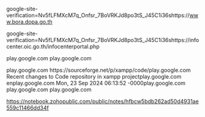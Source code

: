 google-site-verification=Nv5fLFMXcM7q_Onfsr_7BoVRKJd8po3tS_J45C1i36shttps://www.bora.dopa.go.th

google-site-verification=Nv5fLFMXcM7q_Onfsr_7BoVRKJd8po3tS_J45C1i36shttps://infocenter.oic.go.th/infocenterportal.php

<rss xmlns:atom="http://www.w3.org/2005/Atom" version="2.0">play.google.com
<channel>play.google.com
<title>xampp Code changes</title>play.google.com
<link>https://sourceforge.net/p/xampp/code/</link>play.google.com
<description>Recent changes to Code repository in xampp project</description>play.google.com
<language>en</language>play.google.com
<lastBuildDate>Mon, 23 Sep 2024 06:13:52 -0000</lastBuildDate>play.google.com
<atom:link href="https://sourceforge.net/p/xampp/code/feed" rel="self" type="application/rss+xml"/>play.google.com
</channel>play.google.com
</rss>

https://notebook.zohopublic.com/public/notes/hfbcw5bdb262ad50d4931ae559c11466dd34f